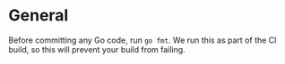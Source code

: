 # General

Before committing any Go code, run `go fmt`. We run this as part of the CI build, so this will prevent your build from failing.



<!-- ##DOCS-SOURCER-START
{"sourcePlugin":"Service Catalog Reference","hash":"ffa8f3c65019e7f831b5a335eaddb742"}
##DOCS-SOURCER-END -->
